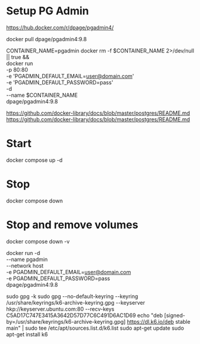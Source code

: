 # Setup PG Admin

https://hub.docker.com/r/dpage/pgadmin4/

docker pull dpage/pgadmin4:9.8

CONTAINER_NAME=pgadmin
docker rm -f $CONTAINER_NAME 2>/dev/null || true &&\
docker run \
    -p 80:80 \
    -e 'PGADMIN_DEFAULT_EMAIL=user@domain.com' \
    -e 'PGADMIN_DEFAULT_PASSWORD=pass' \
    -d \
    --name $CONTAINER_NAME \
    dpage/pgadmin4:9.8


https://github.com/docker-library/docs/blob/master/postgres/README.md
https://github.com/docker-library/docs/blob/master/postgres/README.md



# Start
docker compose up -d

# Stop
docker compose down

# Stop and remove volumes
docker compose down -v


 docker run -d \
  --name pgadmin \
  --network host \
  -e PGADMIN_DEFAULT_EMAIL=user@domain.com \
  -e PGADMIN_DEFAULT_PASSWORD=pass \
  dpage/pgadmin4:9.8



sudo gpg -k
sudo gpg --no-default-keyring --keyring /usr/share/keyrings/k6-archive-keyring.gpg --keyserver hkp://keyserver.ubuntu.com:80 --recv-keys C5AD17C747E3415A3642D57D77C6C491D6AC1D69
echo "deb [signed-by=/usr/share/keyrings/k6-archive-keyring.gpg] https://dl.k6.io/deb stable main" | sudo tee /etc/apt/sources.list.d/k6.list
sudo apt-get update
sudo apt-get install k6
